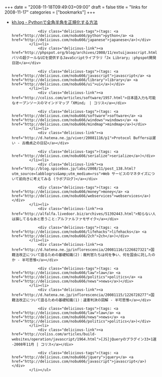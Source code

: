 +++
date = "2008-11-18T09:49:03+09:00"
draft = false
title = "links for 2008-11-17"
categories = ["bookmarks"]
+++

<ul class="delicious"><li>
                <div class="delicious-link"><a href="http://www.kharakawa.com/kh.log/archives/2008/03/python.html">kh.log - Pythonで全角半角を正規化する方法</a></div>
                
                <div class="delicious-tags">(tags: <a href="http://delicious.com/nobu666/python">python</a> <a href="http://delicious.com/nobu666/japanese">japanese</a>)</div>
            </li><li>
                <div class="delicious-link"><a href="http://phpspot.org/blog/archives/2008/11/extuijavascript.html">Extバリの超クールなUIを提供するJavaScriptライブラリ「Jx Library」:phpspot開発日誌</a></div>
                
                <div class="delicious-tags">(tags: <a href="http://delicious.com/nobu666/javascript">javascript</a> <a href="http://delicious.com/nobu666/library">library</a> <a href="http://delicious.com/nobu666/ui">ui</a>)</div>
            </li><li>
                <div class="delicious-link"><a href="http://coliss.com/articles/software/1957.html">日本語入力も可能なオープンソースのマインドマップ「XMind」 | コリス</a></div>
                
                <div class="delicious-tags">(tags: <a href="http://delicious.com/nobu666/software">software</a> <a href="http://delicious.com/nobu666/windows">windows</a> <a href="http://delicious.com/nobu666/mindmap">mindmap</a>)</div>
            </li><li>
                <div class="delicious-link"><a href="http://d.hatena.ne.jp/viver/20081116/p1">Protocol Buffersは遅い - 古橋貞之の日記</a></div>
                
                <div class="delicious-tags">(tags: <a href="http://delicious.com/nobu666/serialize">serialize</a>)</div>
            </li><li>
                <div class="delicious-link"><a href="http://blog.spicebox.jp/labs/2008/11/post_138.html?utm_source=labblogrss&amp;utm_medium=rss">Web サービスのマネタイズについて前向きに考えてみる (ラボブログ)</a></div>
                
                <div class="delicious-tags">(tags: <a href="http://delicious.com/nobu666/money">money</a> <a href="http://delicious.com/nobu666/webservices">webservices</a>)</div>
            </li><li>
                <div class="delicious-link"><a href="http://alfalfa.livedoor.biz/archives/51392443.html">知らない人は損してるなあと思うこと:アルファルファモザイク</a></div>
                
                <div class="delicious-tags">(tags: <a href="http://delicious.com/nobu666/lifehacks">lifehacks</a> <a href="http://delicious.com/nobu666/2ch">2ch</a>)</div>
            </li><li>
                <div class="delicious-link"><a href="http://d.hatena.ne.jp/inflorescencia/20081116/1226827321">国籍法改正について語るための基礎知識(2)：裁判官たちは何を争い、何を国会に託したのか - 半可思惟</a></div>
                
                <div class="delicious-tags">(tags: <a href="http://delicious.com/nobu666/law">law</a> <a href="http://delicious.com/nobu666/politics">politics</a> <a href="http://delicious.com/nobu666/news">news</a>)</div>
            </li><li>
                <div class="delicious-link"><a href="http://d.hatena.ne.jp/inflorescencia/20081115/1226728277">国籍法改正について語るための基礎知識(1)：違憲判決の図解 - 半可思惟</a></div>
                
                <div class="delicious-tags">(tags: <a href="http://delicious.com/nobu666/law">law</a> <a href="http://delicious.com/nobu666/news">news</a> <a href="http://delicious.com/nobu666/politics">politics</a>)</div>
            </li><li>
                <div class="delicious-link"><a href="http://coliss.com/articles/build-websites/operation/javascript/1964.html">[JS]jQueryのプラグイン33+1選 -2008年11月 | コリス</a></div>
                
                <div class="delicious-tags">(tags: <a href="http://delicious.com/nobu666/jquery">jquery</a> <a href="http://delicious.com/nobu666/javascript">javascript</a>)</div>
            </li></ul>
